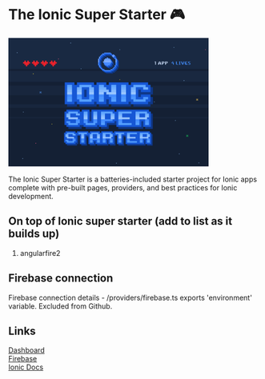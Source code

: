 # The Ionic Super Starter 🎮

<img src="super2.png" width="400" />

The Ionic Super Starter is a batteries-included starter project for Ionic apps complete with pre-built pages, providers, and best practices for Ionic development.

## On top of Ionic super starter (add to list as it builds up)

1. angularfire2


## Firebase connection

Firebase connection details - /providers/firebase.ts exports 'environment' variable.
Excluded from Github.


## Links

<a href="https://docs.google.com/spreadsheets/d/1nbgjsu3XeM7Re9caJkHFLyMHaD4EgVW7b1eYo7jC3rQ/edit#gid=0"> Dashboard </a>
<br>
<a href="https://console.firebase.google.com/project/dent-alert/overview"> Firebase </a>
<br>
<a href="https://ionicframework.com/docs/"> Ionic Docs </a>

